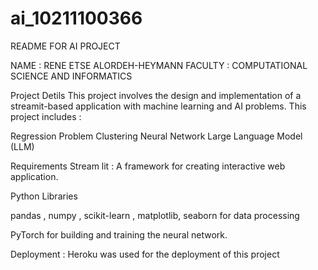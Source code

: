 # ai_10211100366

README FOR AI PROJECT 

NAME : RENE ETSE ALORDEH-HEYMANN
FACULTY : COMPUTATIONAL SCIENCE AND INFORMATICS

Project Detils 
This project involves the design and implementation of a streamit-based application with machine learning and AI problems. This project includes :

Regression Problem
Clustering
Neural Network 
Large Language Model (LLM)

Requirements
Stream lit : A framework for creating interactive web application.

Python Libraries 

pandas , numpy , scikit-learn , matplotlib, seaborn for data processing 

PyTorch for building and training the neural network.


Deployment : Heroku was used for the deployment of this project 

